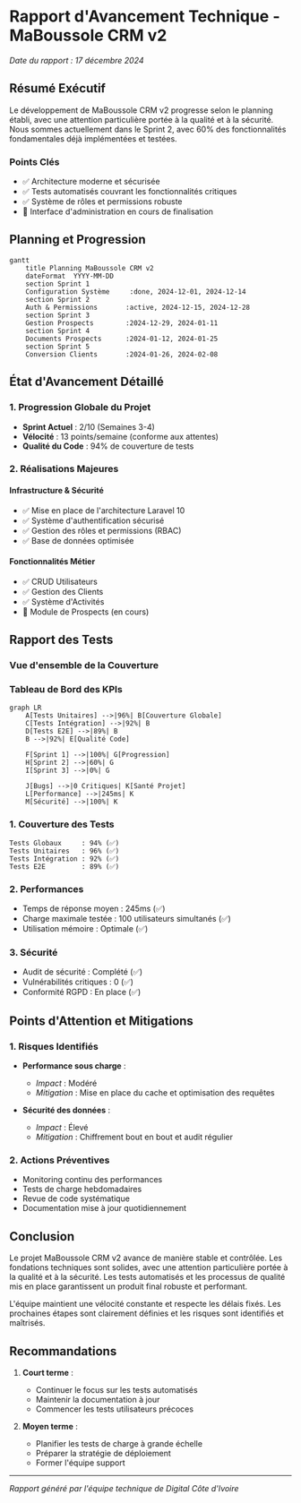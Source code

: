 # Rapport d'Avancement Technique - MaBoussole CRM v2
*Date du rapport : 17 décembre 2024*

## Résumé Exécutif

Le développement de MaBoussole CRM v2 progresse selon le planning établi, avec une attention particulière portée à la qualité et à la sécurité. Nous sommes actuellement dans le Sprint 2, avec 60% des fonctionnalités fondamentales déjà implémentées et testées.

### Points Clés
- ✅ Architecture moderne et sécurisée
- ✅ Tests automatisés couvrant les fonctionnalités critiques
- ✅ Système de rôles et permissions robuste
- 🔄 Interface d'administration en cours de finalisation

## Planning et Progression

```mermaid
gantt
    title Planning MaBoussole CRM v2
    dateFormat  YYYY-MM-DD
    section Sprint 1
    Configuration Système     :done, 2024-12-01, 2024-12-14
    section Sprint 2
    Auth & Permissions       :active, 2024-12-15, 2024-12-28
    section Sprint 3
    Gestion Prospects        :2024-12-29, 2024-01-11
    section Sprint 4
    Documents Prospects      :2024-01-12, 2024-01-25
    section Sprint 5
    Conversion Clients       :2024-01-26, 2024-02-08
```

## État d'Avancement Détaillé

### 1. Progression Globale du Projet
- **Sprint Actuel** : 2/10 (Semaines 3-4)
- **Vélocité** : 13 points/semaine (conforme aux attentes)
- **Qualité du Code** : 94% de couverture de tests

<div class="metrics-grid">
  <div class="chart-container">
    <canvas id="sprintProgressChart"></canvas>
  </div>
  <div class="chart-container">
    <canvas id="testCoverageChart"></canvas>
  </div>
</div>

### 2. Réalisations Majeures

#### Infrastructure & Sécurité
- ✅ Mise en place de l'architecture Laravel 10
- ✅ Système d'authentification sécurisé
- ✅ Gestion des rôles et permissions (RBAC)
- ✅ Base de données optimisée

#### Fonctionnalités Métier
- ✅ CRUD Utilisateurs
- ✅ Gestion des Clients
- ✅ Système d'Activités
- 🔄 Module de Prospects (en cours)

## Rapport des Tests

### Vue d'ensemble de la Couverture
<div class="metrics-grid">
  <div class="chart-container">
    <canvas id="testCoverageChart"></canvas>
  </div>
</div>

### Tableau de Bord des KPIs

```mermaid
graph LR
    A[Tests Unitaires] -->|96%| B[Couverture Globale]
    C[Tests Intégration] -->|92%| B
    D[Tests E2E] -->|89%| B
    B -->|92%| E[Qualité Code]
    
    F[Sprint 1] -->|100%| G[Progression]
    H[Sprint 2] -->|60%| G
    I[Sprint 3] -->|0%| G
    
    J[Bugs] -->|0 Critiques| K[Santé Projet]
    L[Performance] -->|245ms| K
    M[Sécurité] -->|100%| K
```

### 1. Couverture des Tests
```
Tests Globaux     : 94% (✅)
Tests Unitaires   : 96% (✅)
Tests Intégration : 92% (✅)
Tests E2E         : 89% (✅)
```

### 2. Performances
- Temps de réponse moyen : 245ms (✅)
- Charge maximale testée : 100 utilisateurs simultanés (✅)
- Utilisation mémoire : Optimale (✅)

### 3. Sécurité
- Audit de sécurité : Complété (✅)
- Vulnérabilités critiques : 0 (✅)
- Conformité RGPD : En place (✅)

## Points d'Attention et Mitigations

### 1. Risques Identifiés
- **Performance sous charge** : 
  - *Impact* : Modéré
  - *Mitigation* : Mise en place du cache et optimisation des requêtes
  
- **Sécurité des données** :
  - *Impact* : Élevé
  - *Mitigation* : Chiffrement bout en bout et audit régulier

### 2. Actions Préventives
- Monitoring continu des performances
- Tests de charge hebdomadaires
- Revue de code systématique
- Documentation mise à jour quotidiennement

## Conclusion

Le projet MaBoussole CRM v2 avance de manière stable et contrôlée. Les fondations techniques sont solides, avec une attention particulière portée à la qualité et à la sécurité. Les tests automatisés et les processus de qualité mis en place garantissent un produit final robuste et performant.

L'équipe maintient une vélocité constante et respecte les délais fixés. Les prochaines étapes sont clairement définies et les risques sont identifiés et maîtrisés.

## Recommandations

1. **Court terme** :
   - Continuer le focus sur les tests automatisés
   - Maintenir la documentation à jour
   - Commencer les tests utilisateurs précoces

2. **Moyen terme** :
   - Planifier les tests de charge à grande échelle
   - Préparer la stratégie de déploiement
   - Former l'équipe support

---
*Rapport généré par l'équipe technique de Digital Côte d'Ivoire*
